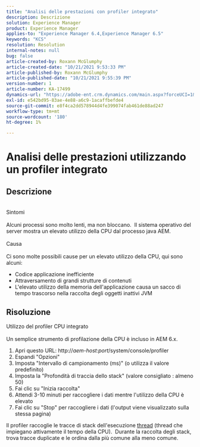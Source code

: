 ```yaml
---
title: "Analisi delle prestazioni con profiler integrato"
description: Descrizione
solution: Experience Manager
product: Experience Manager
applies-to: "Experience Manager 6.4,Experience Manager 6.5"
keywords: "KCS"
resolution: Resolution
internal-notes: null
bug: false
article-created-by: Roxann McGlumphy
article-created-date: "10/21/2021 9:53:33 PM"
article-published-by: Roxann McGlumphy
article-published-date: "10/21/2021 9:55:39 PM"
version-number: 1
article-number: KA-17499
dynamics-url: "https://adobe-ent.crm.dynamics.com/main.aspx?forceUCI=1&pagetype=entityrecord&etn=knowledgearticle&id=05e3864f-b932-ec11-b6e5-000d3a5ba97a"
exl-id: e542bd95-83ae-4e88-a6c9-1acaffbefde4
source-git-commit: e8f4ca2dd578944d4fe399074fab461de88ad247
workflow-type: tm+mt
source-wordcount: '180'
ht-degree: 1%

---
```


# Analisi delle prestazioni utilizzando un profiler integrato

## Descrizione

<br>Sintomi<br><br>
Alcuni processi sono molto lenti, ma non bloccano.  Il sistema operativo del server mostra un elevato utilizzo della CPU dal processo java AEM.
<br><br>Causa<br><br>
Ci sono molte possibili cause per un elevato utilizzo della CPU, qui sono alcuni:

- Codice applicazione inefficiente
- Attraversamento di grandi strutture di contenuti
- L&#39;elevato utilizzo della memoria dell&#39;applicazione causa un sacco di tempo trascorso nella raccolta degli oggetti inattivi JVM



## Risoluzione

Utilizzo del profiler CPU integrato<br><br>
Un semplice strumento di profilazione della CPU è incluso in AEM 6.x.

1. Apri questo URL: http://*aem-host:port*/system/console/profiler
2. Espandi &quot;Opzioni&quot;
3. Imposta &quot;Intervallo di campionamento (ms)&quot; (o utilizza il valore predefinito)
4. Imposta la &quot;Profondità di traccia dello stack&quot; (valore consigliato : almeno 50)
5. Fai clic su &quot;Inizia raccolta&quot;
6. Attendi 3-10 minuti per raccogliere i dati mentre l&#39;utilizzo della CPU è elevato
7. Fai clic su &quot;Stop&quot; per raccogliere i dati (l&#39;output viene visualizzato sulla stessa pagina)


Il profiler raccoglie le tracce di stack dell&#39;esecuzione [thread](https://docs.oracle.com/javase/tutorial/essential/concurrency/threads.html) (thread che impiegano attivamente il tempo della CPU).  Durante la raccolta degli stack, trova tracce duplicate e le ordina dalla più comune alla meno comune.
